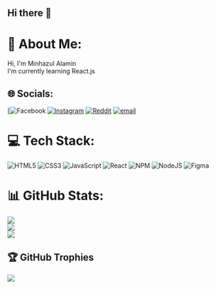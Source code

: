 ## Hi there 👋

# 💫 About Me:
Hi, I'm Minhazul Alamin<br>I'm currently learning React.js


## 🌐 Socials:
[![![Facebook](https://img.shields.io/badge/Facebook-%231877F2.svg?logo=Facebook&logoColor=white)](https://facebook.com/MinhazulAlamin007) [![Instagram](https://img.shields.io/badge/Instagram-%23E4405F.svg?logo=Instagram&logoColor=white)](https://instagram.com/minhazulalamin) [![Reddit](https://img.shields.io/badge/Reddit-%23FF4500.svg?logo=Reddit&logoColor=white)](https://reddit.com/user/ExcellentChange6474) [![email](https://img.shields.io/badge/Email-D14836?logo=gmail&logoColor=white)](mailto:minhazulalamin007@gmail.com) 

# 💻 Tech Stack:
![HTML5](https://img.shields.io/badge/html5-%23E34F26.svg?style=plastic&logo=html5&logoColor=white) 
![CSS3](https://img.shields.io/badge/css3-%231572B6.svg?style=plastic&logo=css3&logoColor=white) 
![JavaScript](https://img.shields.io/badge/javascript-%23323330.svg?style=plastic&logo=javascript&logoColor=%23F7DF1E) 
![React](https://img.shields.io/badge/react-%2320232a.svg?style=plastic&logo=react&logoColor=%2361DAFB) 
![NPM](https://img.shields.io/badge/NPM-%23CB3837.svg?style=plastic&logo=npm&logoColor=white) 
![NodeJS](https://img.shields.io/badge/node.js-6DA55F?style=plastic&logo=node.js&logoColor=white) 
![Figma](https://img.shields.io/badge/figma-%23F24E1E.svg?style=plastic&logo=figma&logoColor=white)
# 📊 GitHub Stats:
![](https://github-readme-stats.vercel.app/api?username=MinhazulAlamin&theme=darcula&hide_border=true&include_all_commits=true&count_private=false)
<br/>
![](https://nirzak-streak-stats.vercel.app/?user=MinhazulAlamin&theme=darcula&hide_border=true)
<br/>
![](https://github-readme-stats.vercel.app/api/top-langs/?username=MinhazulAlamin&theme=darcula&hide_border=true&include_all_commits=true&count_private=false&layout=compact)

## 🏆 GitHub Trophies
![](https://github-profile-trophy.vercel.app/?username=MinhazulAlamin&theme=monokai&no-frame=true&no-bg=true&margin-w=4)
